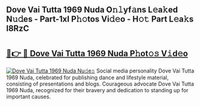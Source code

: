 ## Dove Vai Tutta 1969 Nuda O𝚗𝚕yf𝚊ns L𝚎a𝚔ed N𝚞𝚍es - Part-1xI P𝚑𝚘tos Vi𝚍𝚎o - H𝚘𝚝 Part L𝚎a𝚔s l8RzC

# <h2><a href="http://kf0hgnj.oniu.top/?m=Dove+Vai+Tutta+1969+Nuda">🔗👉 🔴 Dove Vai Tutta 1969 Nuda P𝚑ot𝚘𝚜 V𝚒d𝚎o</a></h2>

[![Dove Vai Tutta 1969 Nuda Nu𝚍e𝚜](https://i.imgur.com/0qMVB7G.gif)](http://kf0hgnj.oniu.top/?m=Dove+Vai+Tutta+1969+Nuda)
Social media personality Dove Vai Tutta 1969 Nuda, celebrated for publishing dance and lifestyle material, consisting of presentations and blogs. Courageous advocate Dove Vai Tutta 1969 Nuda, recognized for their bravery and dedication to standing up for important causes.  
